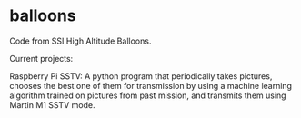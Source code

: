 # balloons

Code from SSI High Altitude Balloons.

Current projects:

Raspberry Pi SSTV: A python program that periodically takes pictures, chooses the best one of them for transmission
by using a machine learning algorithm trained on pictures from past mission, and transmits them using Martin M1
SSTV mode.

